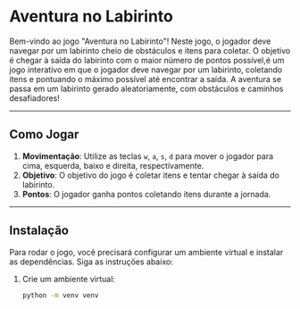 # Aventura no Labirinto

Bem-vindo ao jogo "Aventura no Labirinto"! Neste jogo, o jogador deve navegar por um labirinto cheio de obstáculos e itens para coletar. O objetivo é chegar à saída do labirinto com o maior número de pontos possível,é um jogo interativo em que o jogador deve navegar por um labirinto, coletando itens e pontuando o máximo possível até encontrar a saída. A aventura se passa em um labirinto gerado aleatoriamente, com obstáculos e caminhos desafiadores!

---

## Como Jogar

1. **Movimentação**: Utilize as teclas `w`, `a`, `s`, `d` para mover o jogador para cima, esquerda, baixo e direita, respectivamente.
2. **Objetivo**: O objetivo do jogo é coletar itens e tentar chegar à saída do labirinto.
3. **Pontos**: O jogador ganha pontos coletando itens durante a jornada.

---

## Instalação

Para rodar o jogo, você precisará configurar um ambiente virtual e instalar as dependências. Siga as instruções abaixo:

1. Crie um ambiente virtual:
   ```bash
   python -m venv venv


